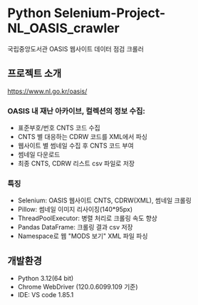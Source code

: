 # Python Selenium-Project-NL_OASIS_crawler
국립중앙도서관 OASIS 웹사이트 데이터 점검 크롤러 

## 프로젝트 소개
https://www.nl.go.kr/oasis/

### OASIS 내 재난 아카이브, 컬렉션의 정보 수집:
- 표준부호/번호 CNTS 코드 수집
- CNTS 별 대응하는 CDRW 코드를 XML에서 파싱
- 웹사이트 별 썸네일 수집 후 CNTS 코드 부여
- 썸네일 다운로드
- 최종 CNTS, CDRW 리스트 csv 파일로 저장

### 특징
- Selenium: OASIS 웹사이트 CNTS, CDRW(XML), 썸네일 크롤링 
- Pillow: 썸네일 이미지 리사이징(140*95px)
- ThreadPoolExecutor: 병렬 처리로 크롤링 속도 향상 
- Pandas DataFrame: 크롤링 결과 csv 저장
- Namespace로 웹 "MODS 보기" XML 파일 파싱

## 개발환경
- Python 3.12(64 bit)
- Chrome WebDriver (120.0.6099.109 기준)
- IDE: VS code 1.85.1
